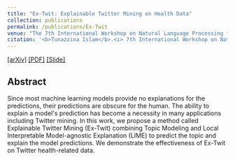 ```yaml
---
title: "Ex-Twit: Explainable Twitter Mining on Health Data"
collection: publications
permalink: /publications/Ex-Twit
venue: "The 7th International Workshop on Natural Language Processing for Social Media (SocialNLP 2019) In conjunction with 28th International Joint Conference on Artificial Intelligence (IJCAI 2019)"
citation: '<b>Tunazzina Islam</b>.<i> 7th International Workshop on Natural Language Processing for Social Media (SocialNLP 2019) @ IJCAI-2019 </i>'
---  
```

[[arXiv]](https://arxiv.org/abs/1906.02132) [[PDF]](https://tunazislam.github.io/files/Ex-Twit2019.pdf) [[Slide]](https://tunazislam.github.io/files/SocialNLP_IJCAI_2019_Tunaz.pdf)

## Abstract
Since most machine learning models provide no explanations for the predictions, their predictions are obscure for the human. The ability to explain a model's prediction has become a necessity in many applications including Twitter mining. In this work, we propose a method called Explainable Twitter Mining (Ex-Twit) combining Topic Modeling and Local Interpretable Model-agnostic Explanation (LIME) to predict the topic and explain the model predictions. We demonstrate the effectiveness of Ex-Twit on Twitter health-related data.
